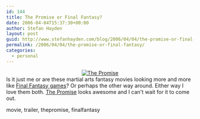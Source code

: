 ```yaml
---
id: 144
title: The Promise or Final Fantasy?
date: 2006-04-04T15:37:30+00:00
author: Stefan Hayden
layout: post
guid: http://www.stefanhayden.com/blog/2006/04/04/the-promise-or-final-fantasy/
permalink: /2006/04/04/the-promise-or-final-fantasy/
categories:
  - personal
---
```

<div style="text-align: center"><a title="moive trailer" href="http://www.apple.com/trailers/warner_independent_pictures/thepromise/"><img alt="The Promise" title="The Promise" src="http://static.flickr.com/42/123374177_ee1e3db013_m.jpg" /></a></div>
Is it just me or are these martial arts fantasy movies looking more and more like <a href="http://www.ffxii.net/?nav=media/fmv1">Final Fantasy games</a>? Or perhaps the other way around. Either way I love them both. <a href="http://www.apple.com/trailers/warner_independent_pictures/thepromise/">The Promise</a> looks awesome and I can't wait for it to come out.

<tags>movie, trailer, thepromise, finalfantasy</tags>